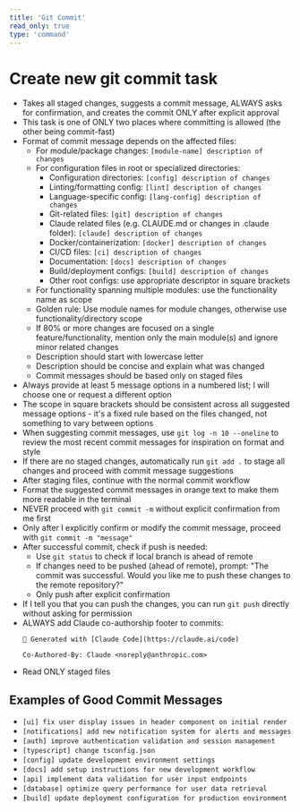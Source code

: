 ```yaml
---
title: 'Git Commit'
read_only: true
type: 'command'
---
```


# Create new git commit task

- Takes all staged changes, suggests a commit message, ALWAYS asks for confirmation, and creates the commit ONLY after explicit approval
- This task is one of ONLY two places where committing is allowed (the other being commit-fast)
- Format of commit message depends on the affected files:
  - For module/package changes: `[module-name] description of changes`
  - For configuration files in root or specialized directories:
    - Configuration directories: `[config] description of changes`
    - Linting/formatting config: `[lint] description of changes`
    - Language-specific config: `[lang-config] description of changes`
    - Git-related files: `[git] description of changes`
    - Claude related files (e.g. CLAUDE.md or changes in .claude folder): `[claude] description of changes`
    - Docker/containerization: `[docker] description of changes`
    - CI/CD files: `[ci] description of changes`
    - Documentation: `[docs] description of changes`
    - Build/deployment configs: `[build] description of changes`
    - Other root configs: use appropriate descriptor in square brackets
  - For functionality spanning multiple modules: use the functionality name as scope
  - Golden rule: Use module names for module changes, otherwise use functionality/directory scope
  - If 80% or more changes are focused on a single feature/functionality, mention only the main module(s) and ignore minor related changes
  - Description should start with lowercase letter
  - Description should be concise and explain what was changed
  - Commit messages should be based only on staged files
- Always provide at least 5 message options in a numbered list; I will choose one or request a different option
- The scope in square brackets should be consistent across all suggested message options - it's a fixed rule based on the files changed, not something to vary between options
- When suggesting commit messages, use `git log -n 10 --oneline` to review the most recent commit messages for inspiration on format and style
- If there are no staged changes, automatically run `git add .` to stage all changes and proceed with commit message suggestions
- After staging files, continue with the normal commit workflow
- Format the suggested commit messages in orange text to make them more readable in the terminal
- NEVER proceed with `git commit -m` without explicit confirmation from me first
- Only after I explicitly confirm or modify the commit message, proceed with `git commit -m "message"`
- After successful commit, check if push is needed:
  - Use `git status` to check if local branch is ahead of remote
  - If changes need to be pushed (ahead of remote), prompt: "The commit was successful. Would you like me to push these changes to the remote repository?"
  - Only push after explicit confirmation
- If I tell you that you can push the changes, you can run `git push` directly without asking for permission
- ALWAYS add Claude co-authorship footer to commits:
  ```
  🤖 Generated with [Claude Code](https://claude.ai/code)
  
  Co-Authored-By: Claude <noreply@anthropic.com>
  ```
- Read ONLY staged files

## Examples of Good Commit Messages

- `[ui] fix user display issues in header component on initial render`
- `[notifications] add new notification system for alerts and messages`
- `[auth] improve authentication validation and session management`
- `[typescript] change tsconfig.json`
- `[config] update development environment settings`
- `[docs] add setup instructions for new development workflow`
- `[api] implement data validation for user input endpoints`
- `[database] optimize query performance for user data retrieval`
- `[build] update deployment configuration for production environment`